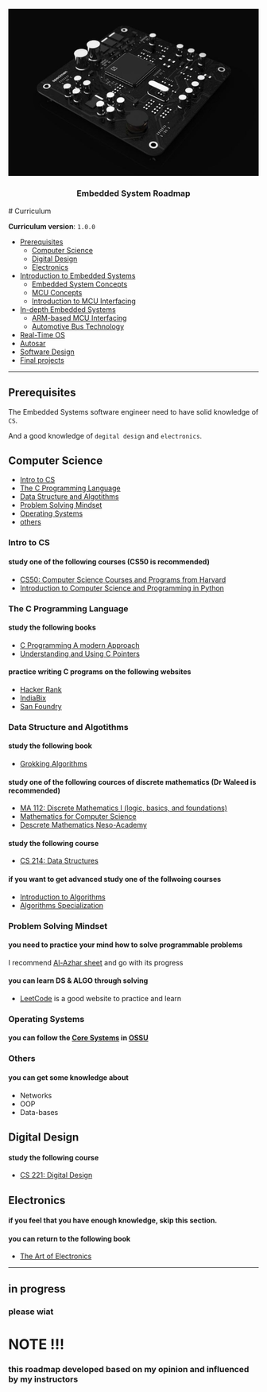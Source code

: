 ![Screenshot](5a40809b4b9f178f884dd81d799f2388.jpg)

<h3 align="center">Embedded System Roadmap</h3>
<p align="center">
</p>
# Curriculum

**Curriculum version**: `1.0.0`

- [Prerequisites](#prerequisites)
  - [Computer Science](#computer-science)
  - [Digital Design](#digital-design)
  - [Electronics](#electronics)
- [Introduction to Embedded Systems](#in-progress)
  - [Embedded System Concepts](#in-progress)
  - [MCU Concepts](#in-progress)
  - [Introduction to MCU Interfacing](#in-progress)
- [In-depth Embedded Systems](#in-progress)
  - [ARM-based MCU Interfacing](#in-progress)
  - [Automotive Bus Technology](#in-progress)
- [Real-Time OS](#in-progress)
- [Autosar](#in-progress)
- [Software Design](#in-progress)
- [Final projects](#in-progress)

---

## Prerequisites
The Embedded Systems software engineer need to have solid knowledge of `CS`.

And a good knowledge of `degital design` and `electronics`.

## Computer Science
- [Intro to CS](#intro-to-cs)
- [The C Programming Language](#the-c-programming-language)
- [Data Structure and Algotithms](#data-structure-and-algotithms)
- [Problem Solving Mindset](#problem-solving-mindset)
- [Operating Systems](#operating-systems)
- [others](#others)

### Intro to CS
#### study one of the following courses (CS50 is recommended)
- [CS50: Computer Science Courses and Programs from Harvard](https://www.edx.org/cs50)
- [Introduction to Computer Science and Programming in Python](https://ocw.mit.edu/courses/6-0001-introduction-to-computer-science-and-programming-in-python-fall-2016/)

### The C Programming Language
#### study the following books
- [C Programming A modern Approach](https://www.amazon.com/C-Programming-Modern-Approach-2nd/dp/0393979504)
- [Understanding and Using C Pointers](https://www.amazon.com/Understanding-Using-Pointers-Techniques-Management/dp/1449344186)

#### practice writing C programs on the following websites
- [Hacker Rank](https://www.hackerrank.com/)
- [IndiaBix](https://www.indiabix.com/)
- [San Foundry](https://www.sanfoundry.com/)

### Data Structure and Algotithms
#### study the following book
- [Grokking Algorithms](https://www.amazon.com/Grokking-Algorithms-illustrated-programmers-curious/dp/1617292230)

#### study one of the following cources of discrete mathematics (Dr Waleed is recommended)
- [MA 112: Discrete Mathematics I (logic, basics, and foundations)](https://github.com/DrWaleedAYousef/Teaching/tree/master/DiscreteMathematics)
- [Mathematics for Computer Science](https://ocw.mit.edu/courses/6-042j-mathematics-for-computer-science-fall-2010/)
- [Descrete Mathematics Neso-Academy](https://www.youtube.com/watch?v=p2b2Vb-cYCs&list=PLBlnK6fEyqRhqJPDXcvYlLfXPh37L89g3)

#### study the following course
- [CS 214: Data Structures](https://github.com/DrWaleedAYousef/Teaching/tree/master/DataStructures)

#### if you want to get advanced study one of the follwoing courses
- [Introduction to Algorithms](https://ocw.mit.edu/courses/6-006-introduction-to-algorithms-spring-2020/) 
- [Algorithms Specialization](https://www.coursera.org/specializations/algorithms?page=9)


### Problem Solving Mindset
#### you need to practice your mind how to solve programmable problems
I recommend [Al-Azhar sheet](https://sites.google.com/view/azharicpc/) and go with its progress

#### you can learn DS & ALGO through solving
- [LeetCode](https://interview.leetcode.com/interview/?gclid=CjwKCAjwvNaYBhA3EiwACgndggVHD-TZV0xhKDm30cLEFvO-hVww5R5XobFp5Pe4b8m87O153xU22hoCHQQQAvD_BwE) is a good website to practice and learn

### Operating Systems
#### you can follow the [Core Systems](https://github.com/ossu/computer-science/blob/master/README.md#core-systems) in [OSSU](https://github.com/ossu)

### Others
#### you can get some knowledge about
- Networks
- OOP
- Data-bases


## Digital Design
#### study the following course
- [CS 221: Digital Design](https://github.com/DrWaleedAYousef/Teaching/tree/master/DigitalDesign)

## Electronics
#### if you feel that you have enough knowledge, skip this section.
#### you can return to the following book
- [The Art of Electronics](https://www.amazon.com/Art-Electronics-Paul-Horowitz/dp/0521809266)

---

## in progress
### please wiat

# NOTE !!!
### this roadmap developed based on my opinion and influenced by my instructors

